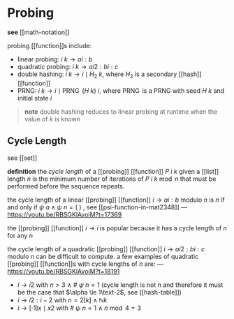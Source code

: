 # Probing

**see** [[math-notation]]

probing [[function]]s include:

- linear probing: $i\ k \rightarrow ai : b$
- quadratic probing: $i\ k \rightarrow ai2 : bi : c$
- double hashing: $i\ k \rightarrow i \mid H_2\ k$, where $H_2$ is a secondary [[hash]] [[function]]
- PRNG: $i\ k \rightarrow i \mid \operatorname{PRNG}\ (H\ k)\ i$, where $\operatorname{PRNG}$ is a PRNG with seed $H\ k$ and initial state $i$

> **note** double hashing reduces to linear probing at runtime when the value of $k$ is known

## Cycle Length

see [[set]]

**definition** the _cycle length_ of a [[probing]] [[function]] $P\ i\ k$ given a [[list]] length $n$ is the minimum number of iterations of $P\ i\ k \bmod n$ that must be performed before the sequence repeats.

the cycle length of a linear [[probing]] [[function]] $i \rightarrow ai : b$ modulo $n$ is $n$ if and only if $\psi\ a \land \psi\ n = (\ )$ , see [[psi-function-in-mat2348]] &mdash; <https://youtu.be/RBSGKlAvoiM?t=17369>

the [[probing]] [[function]] $i \rightarrow i$ is popular because it has a cycle length of $n$ for any $n$

the cycle length of a quadratic [[probing]] [[function]] $i \rightarrow ai2 : bi : c$ modulo $n$ can be difficult to compute. a few examples of quadratic [[probing]] [[function]]s with cycle lengths of $n$ are: &mdash; <https://youtu.be/RBSGKlAvoiM?t=18191>

- $i \rightarrow i2$ with $n > 3\ \land\ \#\ \psi\ n = 1$ (cycle length is not $n$ and therefore it must be the case that $\alpha \le 1\text-2$, see [[hash-table]])
- $i \rightarrow i2 : i - 2$ with $n = 2[k] \land \mathbb N k$
- $i \rightarrow [\cdot 1]x \mid x2$ with $\#\ \psi\ n = 1\ \land\ n \bmod 4 = 3$
